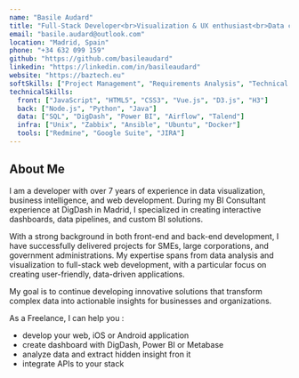 ```yaml
---
name: "Basile Audard"
title: "Full-Stack Developer<br>Visualization & UX enthusiast<br>Data consultant"
email: "basile.audard@outlook.com"
location: "Madrid, Spain"
phone: "+34 632 099 159"
github: "https://github.com/basileaudard"
linkedin: "https://linkedin.com/in/basileaudard"
website: "https://baztech.eu"
softSkills: ["Project Management", "Requirements Analysis", "Technical Documentation", "Client Training", "Customer Support", "Communication", "Problem Solving", "Team Collaboration", "Agile Methodologies", "Cross-functional Coordination"]
technicalSkills:
  front: ["JavaScript", "HTML5", "CSS3", "Vue.js", "D3.js", "H3"]
  back: ["Node.js", "Python", "Java"]
  data: ["SQL", "DigDash", "Power BI", "Airflow", "Talend"]
  infra: ["Unix", "Zabbix", "Ansible", "Ubuntu", "Docker"]
  tools: ["Redmine", "Google Suite", "JIRA"]
---
```


## About Me

I am a developer with over 7 years of experience in data visualization, business intelligence, and web development. During my BI Consultant experience at DigDash in Madrid, I specialized in creating interactive dashboards, data pipelines, and custom BI solutions.

With a strong background in both front-end and back-end development, I have successfully delivered projects for SMEs, large corporations, and government administrations. My expertise spans from data analysis and visualization to full-stack web development, with a particular focus on creating user-friendly, data-driven applications.

My goal is to continue developing innovative solutions that transform complex data into actionable insights for businesses and organizations.

As a Freelance, I can help you : 
- develop your web, iOS or Android application
- create dashboard with DigDash, Power BI or Metabase
- analyze data and extract hidden insight fron it
- integrate APIs to your stack